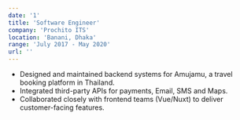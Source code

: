 ```yaml
---
date: '1'
title: 'Software Engineer'
company: 'Prochito ITS'
location: 'Banani, Dhaka'
range: 'July 2017 - May 2020'
url: ''
---
```


- Designed and maintained backend systems for Amujamu, a travel booking platform in Thailand.
- Integrated third-party APIs for payments, Email, SMS and Maps.
- Collaborated closely with frontend teams (Vue/Nuxt) to deliver customer-facing features.
